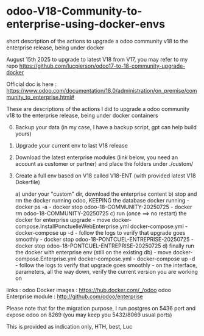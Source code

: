 # odoo-V18-Community-to-enterprise-using-docker-envs
short  description of the actions to upgrade a odoo community v18 to the enterprise release, being under docker

August 15th 2025
to upgrade to latest V18 from V17, you may refer to my repo https://github.com/lucpierson/odoo17-to-18-community-upgrade-docker

Official doc is here : https://www.odoo.com/documentation/18.0/administration/on_premise/community_to_enterprise.html#

These are descriptions of the actions I did to upgrade a odoo community v18 to the enterprise release, being under docker containers

0) Backup your data (in my case, I have a backup script, gpt can help build yours) 
1) Upgrade your current env to last V18 release
2) Download the latest enterprise modules (link below, you need an account as customer or partner) and place the folders under ./custom/
2) Create a full env based on V18 called V18-ENT (with provided latest V18 Dokerfile)
    
    a) under your "custom" dir, download the enterprise content 
    b) stop and rm the docker running odoo, KEEPING the database docker running
   			- docker ps -a
   			- docker stop odoo-18-COMMUNITY-20250725
   			- docker rm odoo-18-COMMUNITY-20250725
    c) run (once ==> no restart) the docker for enterprise upgrade
   			- move docker-compose.InstallPonctuelleWebEnterprise.yml  docker-compose.yml
   			- docker-compose up -d
   			- follow the logs to verify that upgrade goes smoothly
   			- docker stop odoo-18-PONTCUEL-ENTREPRISE-20250725
   			- docker stop odoo-18-PONTCUEL-ENTREPRISE-20250725
    d) finally run the docker with enterprise env (still on the existing db)
   			- move docker-compose.Enterprise.yml  docker-compose.yml
   			- docker-compose up -d
   			- follow the logs to verify that upgrade goes smoothly
   			- on the interface, parameters, all the way down, verify the current version you are working on
   
links : 
   odoo Docker images : https://hub.docker.com/_/odoo
   odoo Enterprise module : http://github.com/odoo/enterprise


Please note that for the migration purpose, I run postgres on 5436 port and expose odoo on 8269 (you may keep you 5432/8069 usual ports) 

This is provided as indication only, HTH, best, Luc
